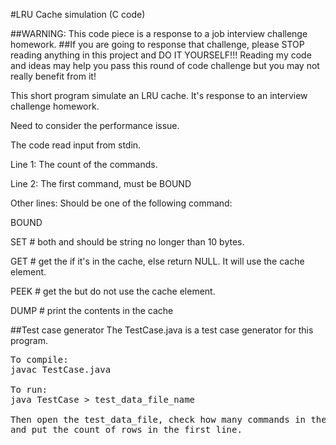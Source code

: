 #LRU Cache simulation (C code)


##WARNING: This code piece is a response to a job interview challenge homework.
##If you are going to response that challenge, please STOP reading anything in this project and DO IT YOURSELF!!! Reading my code and ideas may help you pass this round of code challenge but you may not really benefit from it!


This short program simulate an LRU cache. It's response to an interview challenge homework.

Need to consider the performance issue.

The code read input from stdin.

Line 1: The count of the commands.

Line 2: The first command, must be BOUND <cache size>

Other lines: Should be one of the following command:

BOUND <new cache size>

SET <key> <value>  # both <key> and <value> should be string no longer than 10 bytes.

GET <key>  # get the <value> if it's in the cache, else return NULL. It will use the cache element.

PEEK <key> # get the <value> but do not use the cache element.

DUMP # print the contents in the cache

##Test case generator
The TestCase.java is a test case generator for this program.

<pre>
To compile:
javac TestCase.java

To run:
java TestCase &gt; test_data_file_name

Then open the test_data_file, check how many commands in the file, 
and put the count of rows in the first line.
